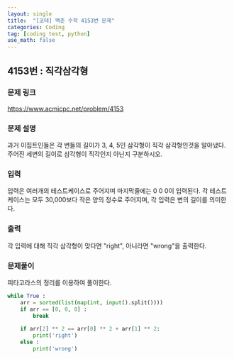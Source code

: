 ```yaml
---
layout: single
title:  "[코테] 백준 수학 4153번 문제"
categories: Coding
tag: [coding test, python]
use_math: false
---
```


## 4153번 : 직각삼각형
### 문제 링크
<https://www.acmicpc.net/problem/4153>

### 문제 설명
과거 이집트인들은 각 변들의 길이가 3, 4, 5인 삼각형이 직각 삼각형인것을 알아냈다. 주어진 세변의 길이로 삼각형이 직각인지 아닌지 구분하시오.

### 입력
입력은 여러개의 테스트케이스로 주어지며 마지막줄에는 0 0 0이 입력된다. 각 테스트케이스는 모두 30,000보다 작은 양의 정수로 주어지며, 각 입력은 변의 길이를 의미한다.

### 출력
각 입력에 대해 직각 삼각형이 맞다면 "right", 아니라면 "wrong"을 출력한다.

### 문제풀이
피타고라스의 정리를 이용하여 풀이한다.


```python
while True : 
    arr = sorted(list(map(int, input().split())))
    if arr == [0, 0, 0] :
        break
        
    if arr[2] ** 2 == arr[0] ** 2 + arr[1] ** 2:
        print('right')
    else : 
        print('wrong')
```